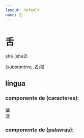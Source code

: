 ```yaml
---
layout: default
name: 舌
---
```

# 舌
shé (she2)  

(*substantivo, [名词](/classes-gramaticais/名词)*)  
## língua
### componente de (caracteres):
[话](/hsk1/话)  
活
### componente de (palavras):
